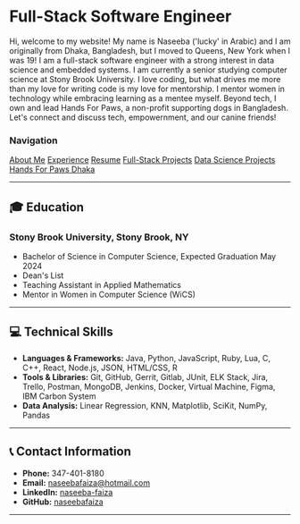 # Full-Stack Software Engineer

Hi, welcome to my website! My name is Naseeba ('lucky' in Arabic) and I am originally from Dhaka, Bangladesh, but I moved to Queens, New York when I was 19! I am a full-stack software engineer with a strong interest in data science and embedded systems. I am currently a senior studying computer science at Stony Brook University.
I love coding, but what drives me more than my love for writing code is my love for mentorship. I mentor women in technology while embracing learning as a mentee myself. Beyond tech, I own and lead Hands For Paws, a non-profit supporting dogs in Bangladesh. Let's connect and discuss tech, empowernment, and our canine friends!

### Navigation
[About Me](./aboutme.md)
[Experience](./experience.md)
[Resume](./resume.md)
[Full-Stack Projects](./projects.md)
[Data Science Projects](./dataScienceProjects.md)
[Hands For Paws Dhaka](./volunteer.md)

---

## 🎓 Education
### Stony Brook University, Stony Brook, NY
- Bachelor of Science in Computer Science, Expected Graduation May 2024
- Dean's List
- Teaching Assistant in Applied Mathematics
- Mentor in Women in Computer Science (WiCS)

---

## 💻 Technical Skills
- **Languages & Frameworks:** Java, Python, JavaScript, Ruby, Lua, C, C++, React, Node.js, JSON, HTML/CSS, R
- **Tools & Libraries:** Git, GitHub, Gerrit, Gitlab, JUnit, ELK Stack, Jira, Trello, Postman, MongoDB, Jenkins, Docker, Virtual Machine, Figma, IBM Carbon System
- **Data Analysis:** Linear Regression, KNN, Matplotlib, SciKit, NumPy, Pandas

---
## 📞 Contact Information
- **Phone:** 347-401-8180
- **Email:** [naseebafaiza@hotmail.com](mailto:naseebafaiza@hotmail.com)
- **LinkedIn:** [naseeba-faiza](https://www.linkedin.com/in/naseeba-faiza-bbb0871b0/)
- **GitHub:** [naseebafaiza](https://github.com/naseebafaiza)
---
